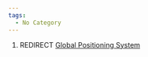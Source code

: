 ```yaml
---
tags:
  - No Category
---
```

1.  REDIRECT [Global Positioning
    System](global_positioning_system.md)